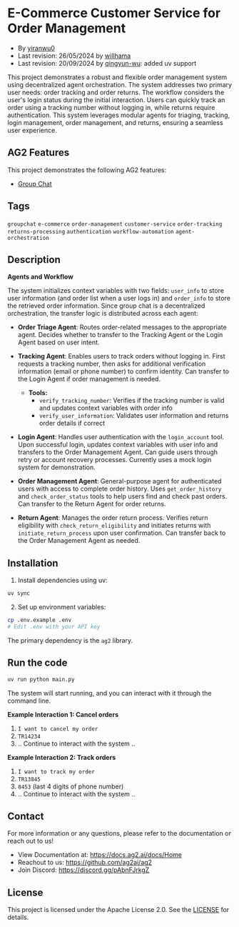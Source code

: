 # E-Commerce Customer Service for Order Management

- By [yiranwu0](https://github.com/yiranwu0)
- Last revision: 26/05/2024 by [willhama](https://github.com/willhama)
- Last revision: 20/09/2024 by [qingyun-wu](https://github.com/qingyun-wu): added uv support

This project demonstrates a robust and flexible order management system using decentralized agent orchestration. The system addresses two primary user needs: order tracking and order returns. The workflow considers the user's login status during the initial interaction. Users can quickly track an order using a tracking number without logging in, while returns require authentication. This system leverages modular agents for triaging, tracking, login management, order management, and returns, ensuring a seamless user experience.

## AG2 Features

This project demonstrates the following AG2 features:

- [Group Chat](https://docs.ag2.ai/latest/docs/user-guide/advanced-concepts/orchestration/group-chat/introduction/#purpose-and-benefits)

## Tags

`groupchat` `e-commerce` `order-management` `customer-service` `order-tracking` `returns-processing` `authentication` `workflow-automation` `agent-orchestration`

## Description

**Agents and Workflow**

The system initializes context variables with two fields: `user_info` to store user information (and order list when a user logs in) and `order_info` to store the retrieved order information. Since group chat is a decentralized orchestration, the transfer logic is distributed across each agent:

- **Order Triage Agent**: Routes order-related messages to the appropriate agent. Decides whether to transfer to the Tracking Agent or the Login Agent based on user intent.

- **Tracking Agent**: Enables users to track orders without logging in. First requests a tracking number, then asks for additional verification information (email or phone number) to confirm identity. Can transfer to the Login Agent if order management is needed.

  - **Tools:**
    - `verify_tracking_number`: Verifies if the tracking number is valid and updates context variables with order info
    - `verify_user_information`: Validates user information and returns order details if correct

- **Login Agent**: Handles user authentication with the `login_account` tool. Upon successful login, updates context variables with user info and transfers to the Order Management Agent. Can guide users through retry or account recovery processes. Currently uses a mock login system for demonstration.

- **Order Management Agent**: General-purpose agent for authenticated users with access to complete order history. Uses `get_order_history` and `check_order_status` tools to help users find and check past orders. Can transfer to the Return Agent for order returns.

- **Return Agent**: Manages the order return process. Verifies return eligibility with `check_return_eligibility` and initiates returns with `initiate_return_process` upon user confirmation. Can transfer back to the Order Management Agent as needed.

## Installation

1. Install dependencies using uv:

```bash
uv sync
```

2. Set up environment variables:

```bash
cp .env.example .env
# Edit .env with your API key
```

The primary dependency is the `ag2` library.

## Run the code

```python
uv run python main.py
```

The system will start running, and you can interact with it through the command line.

**Example Interaction 1: Cancel orders**

1. `I want to cancel my order`
2. `TR14234`
3. .. Continue to interact with the system ..

**Example Interaction 2: Track orders**

1. `I want to track my order`
2. `TR13845`
3. `8453` (last 4 digits of phone number)
4. .. Continue to interact with the system ..

## Contact

For more information or any questions, please refer to the documentation or reach out to us!

- View Documentation at: https://docs.ag2.ai/docs/Home
- Reachout to us: https://github.com/ag2ai/ag2
- Join Discord: https://discord.gg/pAbnFJrkgZ

## License

This project is licensed under the Apache License 2.0. See the [LICENSE](../LICENSE) for details.
